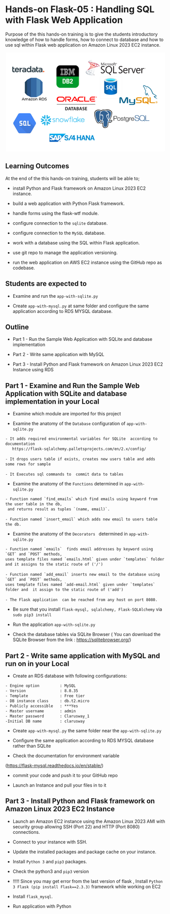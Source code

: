 # Hands-on Flask-05 : Handling SQL with Flask Web Application

Purpose of the this hands-on training is to give the students introductory knowledge of how to handle forms, how to connect to database and how to use sql within Flask web application on Amazon Linux 2023 EC2 instance. 

![Databases in Flask](./database.png)

## Learning Outcomes

At the end of the this hands-on training, students will be able to;

- install Python and Flask framework on Amazon Linux 2023 EC2 instance.

- build a web application with Python Flask framework.

- handle forms using the flask-wtf module.

- configure connection to the `sqlite` database.

- configure connection to the `MySQL` database.

- work with a database using the SQL within Flask application.

- use git repo to manage the application versioning.

- run the web application on AWS EC2 instance using the GitHub repo as codebase.

## Students are expected to 

- Examine and run the `app-with-sqlite.py` 

- Create `app-with-mysql.py` at same folder and  configure the same application according to RDS MYSQL database. 

## Outline

- Part 1 - Run the  Sample Web Application with SQLite and database implementation

- Part 2 - Write same application with MySQL

- Part 3 - Install Python and Flask framework on Amazon Linux 2023 EC2 Instance using RDS


## Part 1 - Examine and Run the Sample Web Application with SQLite and database implementation in your Local

- Examine which module are imported for this project 

- Examine the anatomy of the `Database` configuration of `app-with-sqlite.py`

```
- It adds required environmental variables for SQLite  according to documentation    
   https://flask-sqlalchemy.palletsprojects.com/en/2.x/config/

- It drops users table if exists, creates new users table and adds some rows for sample

- It Executes sql commands to  commit data to tables

```

- Examine the anatomy of the `Functions`  determined in `app-with-sqlite.py`

```
- Function named `find_emails` which find emails using keyword from the user table in the db,
 and returns result as tuples `(name, email)`.

- Function named `insert_email` which adds new email to users table the db.
```

- Examine the anatomy of  the `Decorators `  determined in `app-with-sqlite.py`

```
- Function named `emails`  finds email addresses by keyword using `GET` and `POST` methods,
uses template files named `emails.html` given under `templates` folder
and it assigns to the static route of ('/')

- Function named `add_email` inserts new email to the database using `GET` and `POST` methods,
uses template files named `add-email.html` given under `templates` folder and  it assign to the static route of ('add')

- The Flask application  can be reached from any host on port 8080.
```

- Be sure that you install `flask-mysql, sqlalchemy, Flask-SQLAlchemy` via  `sudo pip3 install `

- Run the  application `app-with-sqlite.py` 

- Check the database tables via SQLite Browser ( You can download the SQLite Browser from the link : 
https://sqlitebrowser.org/)



## Part 2 - Write same application with MySQL and run on in your Local

- Create an RDS database with following configurations: 

```
- Engine option         : MySQL
- Version               : 8.0.35
- Template              : Free tier
- DB instance class     : db.t2.micro
- Publicly accessible   : ***Yes
- Master username       : admin
- Master password       : Clarusway_1
-Initial DB name        : clarusway

```
- Create `app-with-mysql.py` the  same folder near the `app-with-sqlite.py` 

- Configure the same application according to RDS MYSQL database rather than SQLite

- Check the documentation for environment variable

(https://flask-mysql.readthedocs.io/en/stable/)

- commit your code and push it to your GitHub repo

- Launch an Instance and pull your files in to it


## Part 3 - Install Python and Flask framework on Amazon Linux 2023 EC2 Instance 

- Launch an Amazon EC2 instance using the Amazon Linux 2023 AMI with security group allowing SSH (Port 22) and HTTP (Port 8080) connections.

- Connect to your instance with SSH.

- Update the installed packages and package cache on your instance.

- Install `Python 3` and `pip3` packages.

- Check the python3  and `pip3` version

- !!!!! Since you may get error from the last version of flask , Install `Python 3 Flask (pip install Flask==2.3.3)` framework while working on EC2

- Install `flask_mysql`.

- Run application with Python


